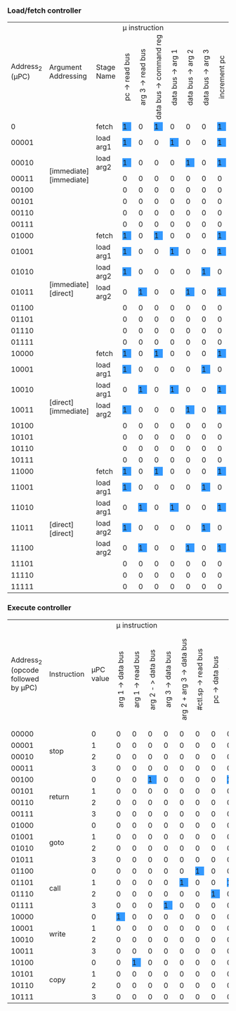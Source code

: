<style>
.rotate {
  writing-mode: vertical-rl;
  text-orientation: mixed;
  transform: rotate(180deg);
}

.one {
  background: #3399FF;
}
</style>

### Load/fetch controller
<table>
  <tr>
    <td rowspan="2">Address<sub>2</sub> (&micro;PC)</td>
    <td rowspan="2">Argument Addressing</td>
    <td rowspan="2">Stage Name</td>
    <td colspan="8">&micro; instruction</td>
  </tr>
  <tr>
    <td><div class="rotate">pc -> read bus</div></td>
    <td><div class="rotate">arg 3 -> read bus</div></td>
    <td><div class="rotate">data bus -> command reg</div></td>
    <td><div class="rotate">data bus -> arg 1</div></td>
    <td><div class="rotate">data bus -> arg 2</div></td>
    <td><div class="rotate">data bus -> arg 3</div></td>
    <td><div class="rotate">increment pc</div></td>
    <td><div class="rotate">increment mode</div></td>
  </tr>
  <tr>
    <td>0</td>
    <td rowspan="8">[immediate]<br>[immediate]</td>
    <td>fetch</td>
    <td><div class="one">1</div></td>
    <td>0</td>
    <td><div class="one">1</div></td>
    <td>0</td>
    <td>0</td>
    <td>0</td>
    <td><div class="one">1</div></td>
    <td>0</td>
  </tr>
  <tr>
    <td>00001</td>
    <td>load arg1</td>
    <td><div class="one">1</div></td>
    <td>0</td>
    <td>0</td>
    <td><div class="one">1</div></td>
    <td>0</td>
    <td>0</td>
    <td><div class="one">1</div></td>
    <td>0</td>
  </tr>
  <tr>
    <td>00010</td>
    <td>load arg2</td>
    <td><div class="one">1</div></td>
    <td>0</td>
    <td>0</td>
    <td>0</td>
    <td><div class="one">1</div></td>
    <td>0</td>
    <td><div class="one">1</div></td>
    <td><div class="one">1</div></td>
  </tr>
  <tr>
    <td>00011</td>
    <td></td>
    <td>0</td>
    <td>0</td>
    <td>0</td>
    <td>0</td>
    <td>0</td>
    <td>0</td>
    <td>0</td>
    <td>0</td>
  </tr>
  <tr>
    <td>00100</td>
    <td></td>
    <td>0</td>
    <td>0</td>
    <td>0</td>
    <td>0</td>
    <td>0</td>
    <td>0</td>
    <td>0</td>
    <td>0</td>
  </tr>
  <tr>
    <td>00101</td>
    <td></td>
    <td>0</td>
    <td>0</td>
    <td>0</td>
    <td>0</td>
    <td>0</td>
    <td>0</td>
    <td>0</td>
    <td>0</td>
  </tr>
  <tr>
    <td>00110</td>
    <td></td>
    <td>0</td>
    <td>0</td>
    <td>0</td>
    <td>0</td>
    <td>0</td>
    <td>0</td>
    <td>0</td>
    <td>0</td>
  </tr>
  <tr>
    <td>00111</td>
    <td></td>
    <td>0</td>
    <td>0</td>
    <td>0</td>
    <td>0</td>
    <td>0</td>
    <td>0</td>
    <td>0</td>
    <td>0</td>
  </tr>
  <tr>
    <td>01000</td>
    <td rowspan="8">[immediate]<br>[direct]</td>
    <td>fetch</td>
    <td><div class="one">1</div></td>
    <td>0</td>
    <td><div class="one">1</div></td>
    <td>0</td>
    <td>0</td>
    <td>0</td>
    <td><div class="one">1</div></td>
    <td>0</td>
  </tr>
  <tr>
    <td>01001</td>
    <td>load arg1</td>
    <td><div class="one">1</div></td>
    <td>0</td>
    <td>0</td>
    <td><div class="one">1</div></td>
    <td>0</td>
    <td>0</td>
    <td><div class="one">1</div></td>
    <td>0</td>
  </tr>
  <tr>
    <td>01010</td>
    <td>load arg2</td>
    <td><div class="one">1</div></td>
    <td>0</td>
    <td>0</td>
    <td>0</td>
    <td>0</td>
    <td><div class="one">1</div></td>
    <td>0</td>
    <td>0</td>
  </tr>
  <tr>
    <td>01011</td>
    <td>load arg2</td>
    <td>0</td>
    <td><div class="one">1</div></td>
    <td>0</td>
    <td>0</td>
    <td><div class="one">1</div></td>
    <td>0</td>
    <td><div class="one">1</div></td>
    <td><div class="one">1</div></td>
  </tr>
  <tr>
    <td>01100</td>
    <td></td>
    <td>0</td>
    <td>0</td>
    <td>0</td>
    <td>0</td>
    <td>0</td>
    <td>0</td>
    <td>0</td>
    <td>0</td>
  </tr>
  <tr>
    <td>01101</td>
    <td></td>
    <td>0</td>
    <td>0</td>
    <td>0</td>
    <td>0</td>
    <td>0</td>
    <td>0</td>
    <td>0</td>
    <td>0</td>
  </tr>
  <tr>
    <td>01110</td>
    <td></td>
    <td>0</td>
    <td>0</td>
    <td>0</td>
    <td>0</td>
    <td>0</td>
    <td>0</td>
    <td>0</td>
    <td>0</td>
  </tr>
  <tr>
    <td>01111</td>
    <td></td>
    <td>0</td>
    <td>0</td>
    <td>0</td>
    <td>0</td>
    <td>0</td>
    <td>0</td>
    <td>0</td>
    <td>0</td>
  </tr>
  <tr>
    <td>10000</td>
    <td rowspan="8">[direct]<br>[immediate]</td>
    <td>fetch</td>
    <td><div class="one">1</div></td>
    <td>0</td>
    <td><div class="one">1</div></td>
    <td>0</td>
    <td>0</td>
    <td>0</td>
    <td><div class="one">1</div></td>
    <td>0</td>
  </tr>
  <tr>
    <td>10001</td>
    <td>load arg1</td>
    <td><div class="one">1</div></td>
    <td>0</td>
    <td>0</td>
    <td>0</td>
    <td>0</td>
    <td><div class="one">1</div></td>
    <td>0</td>
    <td>0</td>
  </tr>
  <tr>
    <td>10010</td>
    <td>load arg1</td>
    <td>0</td>
    <td><div class="one">1</div></td>
    <td>0</td>
    <td><div class="one">1</div></td>
    <td>0</td>
    <td>0</td>
    <td><div class="one">1</div></td>
    <td>0</td>
  </tr>
  <tr>
    <td>10011</td>
    <td>load arg2</td>
    <td><div class="one">1</div></td>
    <td>0</td>
    <td>0</td>
    <td>0</td>
    <td><div class="one">1</div></td>
    <td>0</td>
    <td><div class="one">1</div></td>
    <td><div class="one">1</div></td>
  </tr>
  <tr>
    <td>10100</td>
    <td></td>
    <td>0</td>
    <td>0</td>
    <td>0</td>
    <td>0</td>
    <td>0</td>
    <td>0</td>
    <td>0</td>
    <td>0</td>
  </tr>
  <tr>
    <td>10101</td>
    <td></td>
    <td>0</td>
    <td>0</td>
    <td>0</td>
    <td>0</td>
    <td>0</td>
    <td>0</td>
    <td>0</td>
    <td>0</td>
  </tr>
  <tr>
    <td>10110</td>
    <td></td>
    <td>0</td>
    <td>0</td>
    <td>0</td>
    <td>0</td>
    <td>0</td>
    <td>0</td>
    <td>0</td>
    <td>0</td>
  </tr>
  <tr>
    <td>10111</td>
    <td></td>
    <td>0</td>
    <td>0</td>
    <td>0</td>
    <td>0</td>
    <td>0</td>
    <td>0</td>
    <td>0</td>
    <td>0</td>
  </tr>
  <tr>
    <td>11000</td>
    <td rowspan="8">[direct]<br>[direct]</td>
    <td>fetch</td>
    <td><div class="one">1</div></td>
    <td>0</td>
    <td><div class="one">1</div></td>
    <td>0</td>
    <td>0</td>
    <td>0</td>
    <td><div class="one">1</div></td>
    <td>0</td>
  </tr>
  <tr>
    <td>11001</td>
    <td>load arg1</td>
    <td><div class="one">1</div></td>
    <td>0</td>
    <td>0</td>
    <td>0</td>
    <td>0</td>
    <td><div class="one">1</div></td>
    <td>0</td>
    <td>0</td>
  </tr>
  <tr>
    <td>11010</td>
    <td>load arg1</td>
    <td>0</td>
    <td><div class="one">1</div></td>
    <td>0</td>
    <td><div class="one">1</div></td>
    <td>0</td>
    <td>0</td>
    <td><div class="one">1</div></td>
    <td>0</td>
  </tr>
  <tr>
    <td>11011</td>
    <td>load arg2</td>
    <td><div class="one">1</div></td>
    <td>0</td>
    <td>0</td>
    <td>0</td>
    <td>0</td>
    <td><div class="one">1</div></td>
    <td>0</td>
    <td>0</td>
  </tr>
  <tr>
    <td>11100</td>
    <td>load arg2</td>
    <td>0</td>
    <td><div class="one">1</div></td>
    <td>0</td>
    <td>0</td>
    <td><div class="one">1</div></td>
    <td>0</td>
    <td><div class="one">1</div></td>
    <td><div class="one">1</div></td>
  </tr>
  <tr>
    <td>11101</td>
    <td></td>
    <td>0</td>
    <td>0</td>
    <td>0</td>
    <td>0</td>
    <td>0</td>
    <td>0</td>
    <td>0</td>
    <td>0</td>
  </tr>
  <tr>
    <td>11110</td>
    <td></td>
    <td>0</td>
    <td>0</td>
    <td>0</td>
    <td>0</td>
    <td>0</td>
    <td>0</td>
    <td>0</td>
    <td>0</td>
  </tr>
  <tr>
    <td>11111</td>
    <td></td>
    <td>0</td>
    <td>0</td>
    <td>0</td>
    <td>0</td>
    <td>0</td>
    <td>0</td>
    <td>0</td>
    <td>0</td>
  </tr>
</table>

### Execute controller
<table>
  <tr>
    <td rowspan="2">Address<sub>2</sub><br> (opcode followed by &micro;PC)</td>
    <td rowspan="2">Instruction</td>
    <td rowspan="2">&micro;PC value</td>
    <td colspan="16">&micro; instruction</td>
  </tr>
  <tr>
    <td><div class="rotate">arg 1 -> data bus</div></td>
    <td><div class="rotate">arg 1 -> read bus</div></td>
    <td><div class="rotate">arg 2 - > data bus</div></td>
    <td><div class="rotate">arg 3 -> data bus</div></td>
    <td><div class="rotate">arg 2 + arg 3 -> data bus</div></td>
    <td><div class="rotate">#ctl.sp -> read bus</div></td>
    <td><div class="rotate">pc -> data bus</div></td>
    <td><div class="rotate">#ctl.sp -> write bus</div></td>
    <td><div class="rotate">#stack.0 -> write bus</div></td>
    <td><div class="rotate">#stack.1 -> write bus</div></td>
    <td><div class="rotate">arg 2 -> write bus</div></td>
    <td><div class="rotate">data bus -> arg 3</div></td>
    <td><div class="rotate">arg 1 -> pc [if arg 2 LSB = 0]</div></td>
    <td><div class="rotate">arg 1 -> pc</div></td>
    <td><div class="rotate">stop clock</div></td>
    <td><div class="rotate">increment mode</div></td>
  </tr>
  <tr>
    <td>00000</td>
    <td rowspan="4">stop</td>
    <td>0</td>
    <td>0</td>
    <td>0</td>
    <td>0</td>
    <td>0</td>
    <td>0</td>
    <td>0</td>
    <td>0</td>
    <td>0</td>
    <td>0</td>
    <td>0</td>
    <td>0</td>
    <td>0</td>
    <td>0</td>
    <td>0</td>
    <td><div class="one">1</div></td>
    <td><div class="one">1</div></td>
  </tr>
  <tr>
    <td>00001</td>
    <td>1</td>
    <td>0</td>
    <td>0</td>
    <td>0</td>
    <td>0</td>
    <td>0</td>
    <td>0</td>
    <td>0</td>
    <td>0</td>
    <td>0</td>
    <td>0</td>
    <td>0</td>
    <td>0</td>
    <td>0</td>
    <td>0</td>
    <td>0</td>
    <td>0</td>
  </tr>
  <tr>
    <td>00010</td>
    <td>2</td>
    <td>0</td>
    <td>0</td>
    <td>0</td>
    <td>0</td>
    <td>0</td>
    <td>0</td>
    <td>0</td>
    <td>0</td>
    <td>0</td>
    <td>0</td>
    <td>0</td>
    <td>0</td>
    <td>0</td>
    <td>0</td>
    <td>0</td>
    <td>0</td>
  </tr>
  <tr>
    <td>00011</td>
    <td>3</td>
    <td>0</td>
    <td>0</td>
    <td>0</td>
    <td>0</td>
    <td>0</td>
    <td>0</td>
    <td>0</td>
    <td>0</td>
    <td>0</td>
    <td>0</td>
    <td>0</td>
    <td>0</td>
    <td>0</td>
    <td>0</td>
    <td>0</td>
    <td>0</td>
  </tr>
  <tr>
    <td>00100</td>
    <td rowspan="4">return</td>
    <td>0</td>
    <td>0</td>
    <td>0</td>
    <td><div class="one">1</div></td>
    <td>0</td>
    <td>0</td>
    <td>0</td>
    <td>0</td>
    <td><div class="one">1</div></td>
    <td>0</td>
    <td>0</td>
    <td>0</td>
    <td>0</td>
    <td>0</td>
    <td><div class="one">1</div></td>
    <td>0</td>
    <td><div class="one">1</div></td>
  </tr>
  <tr>
    <td>00101</td>
    <td>1</td>
    <td>0</td>
    <td>0</td>
    <td>0</td>
    <td>0</td>
    <td>0</td>
    <td>0</td>
    <td>0</td>
    <td>0</td>
    <td>0</td>
    <td>0</td>
    <td>0</td>
    <td>0</td>
    <td>0</td>
    <td>0</td>
    <td>0</td>
    <td>0</td>
  </tr>
  <tr>
    <td>00110</td>
    <td>2</td>
    <td>0</td>
    <td>0</td>
    <td>0</td>
    <td>0</td>
    <td>0</td>
    <td>0</td>
    <td>0</td>
    <td>0</td>
    <td>0</td>
    <td>0</td>
    <td>0</td>
    <td>0</td>
    <td>0</td>
    <td>0</td>
    <td>0</td>
    <td>0</td>
  </tr>
  <tr>
    <td>00111</td>
    <td>3</td>
    <td>0</td>
    <td>0</td>
    <td>0</td>
    <td>0</td>
    <td>0</td>
    <td>0</td>
    <td>0</td>
    <td>0</td>
    <td>0</td>
    <td>0</td>
    <td>0</td>
    <td>0</td>
    <td>0</td>
    <td>0</td>
    <td>0</td>
    <td>0</td>
  </tr>
  <tr>
    <td>01000</td>
    <td rowspan="4">goto</td>
    <td>0</td>
    <td>0</td>
    <td>0</td>
    <td>0</td>
    <td>0</td>
    <td>0</td>
    <td>0</td>
    <td>0</td>
    <td>0</td>
    <td>0</td>
    <td>0</td>
    <td>0</td>
    <td>0</td>
    <td><div class="one">1</div></td>
    <td>0</td>
    <td>0</td>
    <td><div class="one">1</div></td>
  </tr>
  <tr>
    <td>01001</td>
    <td>1</td>
    <td>0</td>
    <td>0</td>
    <td>0</td>
    <td>0</td>
    <td>0</td>
    <td>0</td>
    <td>0</td>
    <td>0</td>
    <td>0</td>
    <td>0</td>
    <td>0</td>
    <td>0</td>
    <td>0</td>
    <td>0</td>
    <td>0</td>
    <td>0</td>
  </tr>
  <tr>
    <td>01010</td>
    <td>2</td>
    <td>0</td>
    <td>0</td>
    <td>0</td>
    <td>0</td>
    <td>0</td>
    <td>0</td>
    <td>0</td>
    <td>0</td>
    <td>0</td>
    <td>0</td>
    <td>0</td>
    <td>0</td>
    <td>0</td>
    <td>0</td>
    <td>0</td>
    <td>0</td>
  </tr>
  <tr>
    <td>01011</td>
    <td>3</td>
    <td>0</td>
    <td>0</td>
    <td>0</td>
    <td>0</td>
    <td>0</td>
    <td>0</td>
    <td>0</td>
    <td>0</td>
    <td>0</td>
    <td>0</td>
    <td>0</td>
    <td>0</td>
    <td>0</td>
    <td>0</td>
    <td>0</td>
    <td>0</td>
  </tr>
  <tr>
    <td>01100</td>
    <td rowspan="4">call</td>
    <td>0</td>
    <td>0</td>
    <td>0</td>
    <td>0</td>
    <td>0</td>
    <td>0</td>
    <td><div class="one">1</div></td>
    <td>0</td>
    <td>0</td>
    <td>0</td>
    <td>0</td>
    <td>0</td>
    <td><div class="one">1</div></td>
    <td>0</td>
    <td>0</td>
    <td>0</td>
    <td>0</td>
  </tr>
  <tr>
    <td>01101</td>
    <td>1</td>
    <td>0</td>
    <td>0</td>
    <td>0</td>
    <td>0</td>
    <td><div class="one">1</div></td>
    <td>0</td>
    <td>0</td>
    <td><div class="one">1</div></td>
    <td>0</td>
    <td>0</td>
    <td>0</td>
    <td>0</td>
    <td>0</td>
    <td>0</td>
    <td>0</td>
    <td>0</td>
  </tr>
  <tr>
    <td>01110</td>
    <td>2</td>
    <td>0</td>
    <td>0</td>
    <td>0</td>
    <td>0</td>
    <td>0</td>
    <td>0</td>
    <td><div class="one">1</div></td>
    <td>0</td>
    <td><div class="one">1</div></td>
    <td>0</td>
    <td>0</td>
    <td>0</td>
    <td>0</td>
    <td><div class="one">1</div></td>
    <td>0</td>
    <td>0</td>
  </tr>
  <tr>
    <td>01111</td>
    <td>3</td>
    <td>0</td>
    <td>0</td>
    <td>0</td>
    <td><div class="one">1</div></td>
    <td>0</td>
    <td>0</td>
    <td>0</td>
    <td>0</td>
    <td>0</td>
    <td><div class="one">1</div></td>
    <td>0</td>
    <td>0</td>
    <td>0</td>
    <td>0</td>
    <td>0</td>
    <td><div class="one">1</div></td>
  </tr>
  <tr>
    <td>10000</td>
    <td rowspan="4">write</td>
    <td>0</td>
    <td><div class="one">1</div></td>
    <td>0</td>
    <td>0</td>
    <td>0</td>
    <td>0</td>
    <td>0</td>
    <td>0</td>
    <td>0</td>
    <td>0</td>
    <td>0</td>
    <td><div class="one">1</div></td>
    <td>0</td>
    <td>0</td>
    <td>0</td>
    <td>0</td>
    <td><div class="one">1</div></td>
  </tr>
  <tr>
    <td>10001</td>
    <td>1</td>
    <td>0</td>
    <td>0</td>
    <td>0</td>
    <td>0</td>
    <td>0</td>
    <td>0</td>
    <td>0</td>
    <td>0</td>
    <td>0</td>
    <td>0</td>
    <td>0</td>
    <td>0</td>
    <td>0</td>
    <td>0</td>
    <td>0</td>
    <td>0</td>
  </tr>
  <tr>
    <td>10010</td>
    <td>2</td>
    <td>0</td>
    <td>0</td>
    <td>0</td>
    <td>0</td>
    <td>0</td>
    <td>0</td>
    <td>0</td>
    <td>0</td>
    <td>0</td>
    <td>0</td>
    <td>0</td>
    <td>0</td>
    <td>0</td>
    <td>0</td>
    <td>0</td>
    <td>0</td>
  </tr>
  <tr>
    <td>10011</td>
    <td>3</td>
    <td>0</td>
    <td>0</td>
    <td>0</td>
    <td>0</td>
    <td>0</td>
    <td>0</td>
    <td>0</td>
    <td>0</td>
    <td>0</td>
    <td>0</td>
    <td>0</td>
    <td>0</td>
    <td>0</td>
    <td>0</td>
    <td>0</td>
    <td>0</td>
  </tr>
  <tr>
    <td>10100</td>
    <td rowspan="4">copy</td>
    <td>0</td>
    <td>0</td>
    <td><div class="one">1</div></td>
    <td>0</td>
    <td>0</td>
    <td>0</td>
    <td>0</td>
    <td>0</td>
    <td>0</td>
    <td>0</td>
    <td>0</td>
    <td><div class="one">1</div></td>
    <td>0</td>
    <td>0</td>
    <td>0</td>
    <td>0</td>
    <td><div class="one">1</div></td>
  </tr>
  <tr>
    <td>10101</td>
    <td>1</td>
    <td>0</td>
    <td>0</td>
    <td>0</td>
    <td>0</td>
    <td>0</td>
    <td>0</td>
    <td>0</td>
    <td>0</td>
    <td>0</td>
    <td>0</td>
    <td>0</td>
    <td>0</td>
    <td>0</td>
    <td>0</td>
    <td>0</td>
    <td>0</td>
  </tr>
  <tr>
    <td>10110</td>
    <td>2</td>
    <td>0</td>
    <td>0</td>
    <td>0</td>
    <td>0</td>
    <td>0</td>
    <td>0</td>
    <td>0</td>
    <td>0</td>
    <td>0</td>
    <td>0</td>
    <td>0</td>
    <td>0</td>
    <td>0</td>
    <td>0</td>
    <td>0</td>
    <td>0</td>
  </tr>
  <tr>
    <td>10111</td>
    <td>3</td>
    <td>0</td>
    <td>0</td>
    <td>0</td>
    <td>0</td>
    <td>0</td>
    <td>0</td>
    <td>0</td>
    <td>0</td>
    <td>0</td>
    <td>0</td>
    <td>0</td>
    <td>0</td>
    <td>0</td>
    <td>0</td>
    <td>0</td>
    <td>0</td>
  </tr>
</table>
